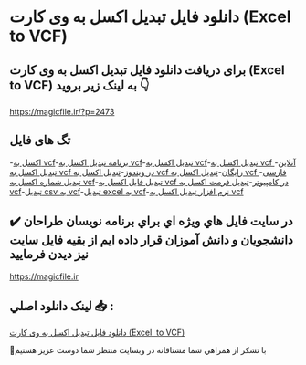 # دانلود فایل تبدیل اکسل به وی کارت (Excel  to VCF)

## برای دریافت دانلود فایل تبدیل اکسل به وی کارت (Excel  to VCF) به لینک زیر بروید 👇

https://magicfile.ir/?p=2473

## تگ های فایل

-[اکسل به vcf](https://magicfile.ir/product/%d8%aa%d8%a8%d8%af%db%8c%d9%84-%d8%a7%da%a9%d8%b3%d9%84-%d8%a8%d9%87-%d9%88%db%8c-%da%a9%d8%a7%d8%b1%d8%aa-excel-to-vcf/)-[برنامه تبدیل اکسل به vcf](https://magicfile.ir/product/%d8%aa%d8%a8%d8%af%db%8c%d9%84-%d8%a7%da%a9%d8%b3%d9%84-%d8%a8%d9%87-%d9%88%db%8c-%da%a9%d8%a7%d8%b1%d8%aa-excel-to-vcf/)-[تبدیل اکسل به vcf](https://magicfile.ir/product/%d8%aa%d8%a8%d8%af%db%8c%d9%84-%d8%a7%da%a9%d8%b3%d9%84-%d8%a8%d9%87-%d9%88%db%8c-%da%a9%d8%a7%d8%b1%d8%aa-excel-to-vcf/)-[تبدیل اکسل به vcf آنلاین](https://magicfile.ir/product/%d8%aa%d8%a8%d8%af%db%8c%d9%84-%d8%a7%da%a9%d8%b3%d9%84-%d8%a8%d9%87-%d9%88%db%8c-%da%a9%d8%a7%d8%b1%d8%aa-excel-to-vcf/)-[تبدیل اکسل به vcf در ویندوز](https://magicfile.ir/product/%d8%aa%d8%a8%d8%af%db%8c%d9%84-%d8%a7%da%a9%d8%b3%d9%84-%d8%a8%d9%87-%d9%88%db%8c-%da%a9%d8%a7%d8%b1%d8%aa-excel-to-vcf/)-[تبدیل اکسل به vcf رایگان](https://magicfile.ir/product/%d8%aa%d8%a8%d8%af%db%8c%d9%84-%d8%a7%da%a9%d8%b3%d9%84-%d8%a8%d9%87-%d9%88%db%8c-%da%a9%d8%a7%d8%b1%d8%aa-excel-to-vcf/)-[تبدیل اکسل به vcf فارسی](https://magicfile.ir/product/%d8%aa%d8%a8%d8%af%db%8c%d9%84-%d8%a7%da%a9%d8%b3%d9%84-%d8%a8%d9%87-%d9%88%db%8c-%da%a9%d8%a7%d8%b1%d8%aa-excel-to-vcf/)-[تبدیل شماره اکسل به vcf](https://magicfile.ir/product/%d8%aa%d8%a8%d8%af%db%8c%d9%84-%d8%a7%da%a9%d8%b3%d9%84-%d8%a8%d9%87-%d9%88%db%8c-%da%a9%d8%a7%d8%b1%d8%aa-excel-to-vcf/)-[تبدیل فایل اکسل به vcf در کامپیوتر](https://magicfile.ir/product/%d8%aa%d8%a8%d8%af%db%8c%d9%84-%d8%a7%da%a9%d8%b3%d9%84-%d8%a8%d9%87-%d9%88%db%8c-%da%a9%d8%a7%d8%b1%d8%aa-excel-to-vcf/)-[تبدیل فرمت اکسل به vcf](https://magicfile.ir/product/%d8%aa%d8%a8%d8%af%db%8c%d9%84-%d8%a7%da%a9%d8%b3%d9%84-%d8%a8%d9%87-%d9%88%db%8c-%da%a9%d8%a7%d8%b1%d8%aa-excel-to-vcf/)-[تبدیل csv به vcf](https://magicfile.ir/product/%d8%aa%d8%a8%d8%af%db%8c%d9%84-%d8%a7%da%a9%d8%b3%d9%84-%d8%a8%d9%87-%d9%88%db%8c-%da%a9%d8%a7%d8%b1%d8%aa-excel-to-vcf/)-[تبدیل excel به vcf](https://magicfile.ir/product/%d8%aa%d8%a8%d8%af%db%8c%d9%84-%d8%a7%da%a9%d8%b3%d9%84-%d8%a8%d9%87-%d9%88%db%8c-%da%a9%d8%a7%d8%b1%d8%aa-excel-to-vcf/)-[نرم افزار تبدیل اکسل به vcf](https://magicfile.ir/product/%d8%aa%d8%a8%d8%af%db%8c%d9%84-%d8%a7%da%a9%d8%b3%d9%84-%d8%a8%d9%87-%d9%88%db%8c-%da%a9%d8%a7%d8%b1%d8%aa-excel-to-vcf/)

## ✔️ در سايت فايل هاي ويژه اي براي برنامه نويسان طراحان دانشجويان و دانش آموزان قرار داده ايم از بقيه فايل سايت نيز ديدن فرماييد

https://magicfile.ir


## لينک دانلود اصلي 📥 :

[دانلود فایل تبدیل اکسل به وی کارت (Excel  to VCF)](https://magicfile.ir/product/%d8%aa%d8%a8%d8%af%db%8c%d9%84-%d8%a7%da%a9%d8%b3%d9%84-%d8%a8%d9%87-%d9%88%db%8c-%da%a9%d8%a7%d8%b1%d8%aa-excel-to-vcf/) 


🙏با تشکر از همراهي شما مشتاقانه در وبسایت منتظر شما دوست عزیز هستیم

